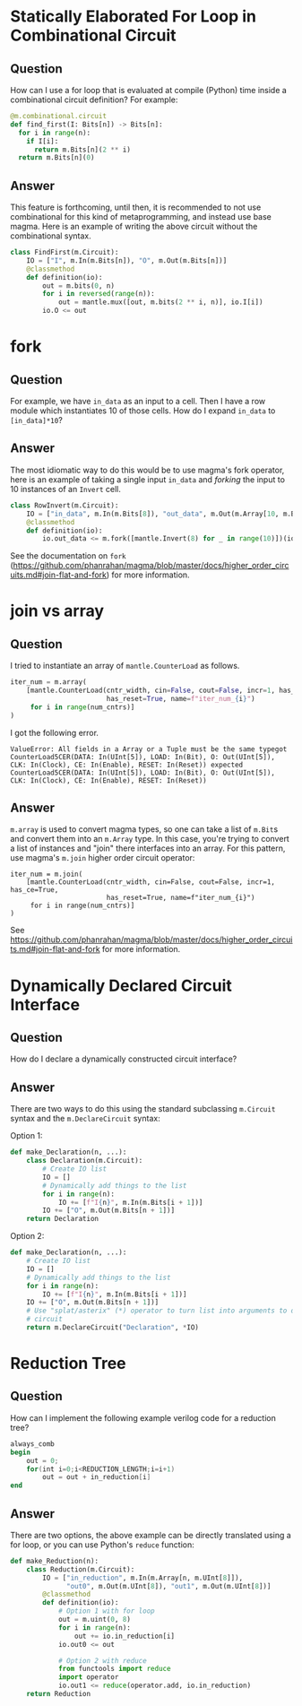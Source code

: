 # Statically Elaborated For Loop in Combinational Circuit
## Question
How can I use a for loop that is evaluated at compile (Python) time inside
a combinational circuit definition?  For example:
```python
@m.combinational.circuit
def find_first(I: Bits[n]) -> Bits[n]:
  for i in range(n):
    if I[i]:
      return m.Bits[n](2 ** i)
  return m.Bits[n](0)
```
## Answer
This feature is forthcoming, until then, it is recommended to not use combinational
for this kind of metaprogramming, and instead use base magma. Here is an example of
writing the above circuit without the combinational syntax.
```python
class FindFirst(m.Circuit):
    IO = ["I", m.In(m.Bits[n]), "O", m.Out(m.Bits[n])]
    @classmethod
    def definition(io):
        out = m.bits(0, n)
        for i in reversed(range(n)):
            out = mantle.mux([out, m.bits(2 ** i, n)], io.I[i])
        io.O <= out
```

# fork 
## Question
For example, we have `in_data` as an input to a cell. Then I have a row module
which instantiates 10 of those cells. How do I expand `in_data` to `[in_data]*10`?

## Answer
The most idiomatic way to do this would be to use magma's fork operator, here is an
example of taking a single input `in_data` and *forking* the input to 10 instances
of an `Invert` cell.
```python
class RowInvert(m.Circuit):
    IO = ["in_data", m.In(m.Bits[8]), "out_data", m.Out(m.Array[10, m.Bits[8]])]
    @classmethod
    def definition(io):
        io.out_data <= m.fork([mantle.Invert(8) for _ in range(10)])(io.in_data)
```
See the documentation on `fork`
(https://github.com/phanrahan/magma/blob/master/docs/higher_order_circuits.md#join-flat-and-fork)
for more information.

# join vs array
## Question
I tried to instantiate an array of `mantle.CounterLoad` as follows.

```python
iter_num = m.array(
    [mantle.CounterLoad(cntr_width, cin=False, cout=False, incr=1, has_ce=True,
                        has_reset=True, name=f"iter_num_{i}") 
     for i in range(num_cntrs)]
)
```

I got the following error.

```
ValueError: All fields in a Array or a Tuple must be the same typegot CounterLoad5CER(DATA: In(UInt[5]), LOAD: In(Bit), O: Out(UInt[5]), CLK: In(Clock), CE: In(Enable), RESET: In(Reset)) expected CounterLoad5CER(DATA: In(UInt[5]), LOAD: In(Bit), O: Out(UInt[5]), CLK: In(Clock), CE: In(Enable), RESET: In(Reset))
```

## Answer
`m.array` is used to convert magma types, so one can take a list of `m.Bit`s
and convert them into an `m.Array` type.  In this case, you're trying to convert
a list of instances and "join" there interfaces into an array. For this pattern,
use magma's `m.join` higher order circuit operator:
```
iter_num = m.join(
    [mantle.CounterLoad(cntr_width, cin=False, cout=False, incr=1, has_ce=True,
                        has_reset=True, name=f"iter_num_{i}") 
     for i in range(num_cntrs)]
)
```
See
https://github.com/phanrahan/magma/blob/master/docs/higher_order_circuits.md#join-flat-and-fork
for more information.

# Dynamically Declared Circuit Interface
## Question
How do I declare a dynamically constructed circuit interface?
## Answer
There are two ways to do this using the standard subclassing `m.Circuit` syntax
and the `m.DeclareCircuit` syntax:

Option 1:
```python
def make_Declaration(n, ...):
    class Declaration(m.Circuit):
        # Create IO list
        IO = []
        # Dynamically add things to the list
        for i in range(n):
            IO += [f"I{n}", m.In(m.Bits[i + 1])]
        IO += ["O", m.Out(m.Bits[n + 1])]
    return Declaration
```

Option 2:
```python
def make_Declaration(n, ...):
    # Create IO list
    IO = []
    # Dynamically add things to the list
    for i in range(n):
        IO += [f"I{n}", m.In(m.Bits[i + 1])]
    IO += ["O", m.Out(m.Bits[n + 1])]
    # Use "splat/asterix" (*) operator to turn list into arguments to declare
    # circuit
    return m.DeclareCircuit("Declaration", *IO)
```

# Reduction Tree
## Question
How can I implement the following example verilog code for a reduction tree?
```verilog
always_comb
begin
    out = 0;
    for(int i=0;i<REDUCTION_LENGTH;i=i+1)
        out = out + in_reduction[i]
end
```

## Answer
There are two options, the above example can be directly translated using a for loop, or you can use Python's `reduce` function:
```python
def make_Reduction(n):
    class Reduction(m.Circuit):
        IO = ["in_reduction", m.In(m.Array[n, m.UInt[8]]),
              "out0", m.Out(m.UInt[8]), "out1", m.Out(m.UInt[8])]
        @classmethod
        def definition(io):
            # Option 1 with for loop
            out = m.uint(0, 8)
            for i in range(n):
                out += io.in_reduction[i]
            io.out0 <= out

            # Option 2 with reduce
            from functools import reduce
            import operator
            io.out1 <= reduce(operator.add, io.in_reduction)
	return Reduction
```

